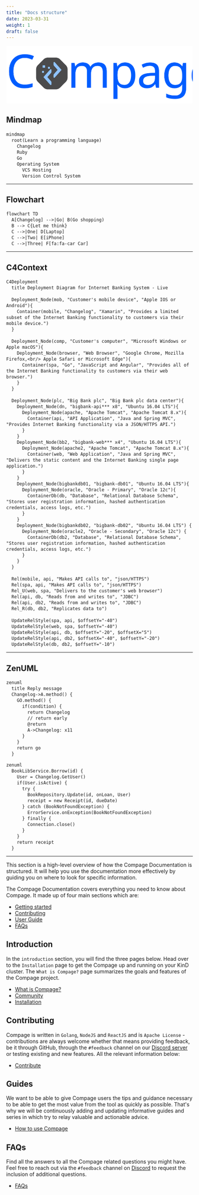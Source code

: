 ```yaml
---
title: "Docs structure"
date: 2023-03-31
weight: 1
draft: false
---
```


![Compage-banner](compage_logo.svg#gh-light-mode-only)

## Mindmap

```mermaid
mindmap
  root(Learn a programming language)
    Changelog
    Ruby
    Go
    Operating System
      VCS Hosting
      Version Control System
```

<hr/>

## Flowchart

```mermaid
flowchart TD
  A[Changelog] -->|Go| B(Go shopping)
  B --> C{Let me think}
  C -->|One| D[Laptop]
  C -->|Two| E[iPhone]
  C -->|Three| F[fa:fa-car Car]
```

<hr/>

## C4Context

```mermaid
C4Deployment
  title Deployment Diagram for Internet Banking System - Live

  Deployment_Node(mob, "Customer's mobile device", "Apple IOS or Android"){
    Container(mobile, "Changelog", "Xamarin", "Provides a limited subset of the Internet Banking functionality to customers via their mobile device.")
  }

  Deployment_Node(comp, "Customer's computer", "Microsoft Windows or Apple macOS"){
    Deployment_Node(browser, "Web Browser", "Google Chrome, Mozilla Firefox,<br/> Apple Safari or Microsoft Edge"){
      Container(spa, "Go", "JavaScript and Angular", "Provides all of the Internet Banking functionality to customers via their web browser.")
    }
  }

  Deployment_Node(plc, "Big Bank plc", "Big Bank plc data center"){
    Deployment_Node(dn, "bigbank-api*** x8", "Ubuntu 16.04 LTS"){
      Deployment_Node(apache, "Apache Tomcat", "Apache Tomcat 8.x"){
        Container(api, "API Application", "Java and Spring MVC", "Provides Internet Banking functionality via a JSON/HTTPS API.")
      }
    }
    Deployment_Node(bb2, "bigbank-web*** x4", "Ubuntu 16.04 LTS"){
      Deployment_Node(apache2, "Apache Tomcat", "Apache Tomcat 8.x"){
        Container(web, "Web Application", "Java and Spring MVC", "Delivers the static content and the Internet Banking single page application.")
      }
    }
    Deployment_Node(bigbankdb01, "bigbank-db01", "Ubuntu 16.04 LTS"){
      Deployment_Node(oracle, "Oracle - Primary", "Oracle 12c"){
        ContainerDb(db, "Database", "Relational Database Schema", "Stores user registration information, hashed authentication credentials, access logs, etc.")
      }
    }
    Deployment_Node(bigbankdb02, "bigbank-db02", "Ubuntu 16.04 LTS") {
      Deployment_Node(oracle2, "Oracle - Secondary", "Oracle 12c") {
        ContainerDb(db2, "Database", "Relational Database Schema", "Stores user registration information, hashed authentication credentials, access logs, etc.")
      }
    }
  }

  Rel(mobile, api, "Makes API calls to", "json/HTTPS")
  Rel(spa, api, "Makes API calls to", "json/HTTPS")
  Rel_U(web, spa, "Delivers to the customer's web browser")
  Rel(api, db, "Reads from and writes to", "JDBC")
  Rel(api, db2, "Reads from and writes to", "JDBC")
  Rel_R(db, db2, "Replicates data to")

  UpdateRelStyle(spa, api, $offsetY="-40")
  UpdateRelStyle(web, spa, $offsetY="-40")
  UpdateRelStyle(api, db, $offsetY="-20", $offsetX="5")
  UpdateRelStyle(api, db2, $offsetX="-40", $offsetY="-20")
  UpdateRelStyle(db, db2, $offsetY="-10")
```

<hr/>

## ZenUML

```mermaid
zenuml
  title Reply message
  Changelog->A.method() {
    GO.method() {
      if(condition) {
        return Changelog
        // return early
        @return
        A->Changelog: x11
      }
    }
    return go
  }
```

```mermaid
zenuml
  BookLibService.Borrow(id) {
    User = Changelog.GetUser()
    if(User.isActive) {
      try {
        BookRepository.Update(id, onLoan, User)
        receipt = new Receipt(id, dueDate)
      } catch (BookNotFoundException) {
        ErrorService.onException(BookNotFoundException)
      } finally {
        Connection.close()
      }
    }
    return receipt
  }
```

<hr/>

<!-- hidding this twitter for now since twitter account is having issues.

[![Twitter URL](https://img.shields.io/twitter/url/https/twitter.com/fold_left.svg?style=social&label=Follow%20%40IntelOpsAi)](https://twitter.com/IntelOpsAi) [![Tweet](https://img.shields.io/twitter/url/http/shields.io.svg?style=social)](https://twitter.com/intent/tweet?text=Draw%20and%20Generate%20Code&url=https://github.com/intelops/compage&via=IntelOpsAi&hashtags=compage,codegeneration,cloud,devops)

-->

This section is a high-level overview of how the Compage Documentation is structured. It will help you use the documentation more effectively by guiding you on where to look for specific information.

The Compage Documentation covers everything you need to know about Compage. It made up of four main sections which are:

- [Getting started](../3-installation)
- [Contributing](../6-contribution)
- [User Guide](../5-guides)
- [FAQs](../8-faq)

## Introduction

In the `introduction` section, you will find the three pages below. Head over to the `Installation` page to get the Compage up and running on your KinD cluster.
The `What is Compage?` page summarizes the goals and features of the Compage project.

- [What is Compage?](../2-overview)
- [Community](../4-community)
- [Installation](../3-installation)

## Contributing

Compage is written in `Golang`, `NodeJS` and `ReactJS` and is `Apache License` - contributions are always welcome whether that means providing feedback, be it through GitHub, through the `#feedback` channel on our [Discord server](https://discord.gg/DeapQc22qe) or testing existing and new features. All the relevant information below:

- [Contribute](../6-contribution)

## Guides

We want to be able to give Compage users the tips and guidance necessary to be able to get the most value from the tool as quickly as possible. That's why we will be continuously adding and updating informative guides and series in which try to relay valuable and actionable advice.

- [How to use Compage](../5-guides)

## FAQs

Find all the answers to all the Compage related questions you might have. Feel free to reach out via the `#feedback` channel on [Discord](https://discord.gg/DeapQc22qe) to request the inclusion of additional questions.

- [FAQs](../8-faq)
